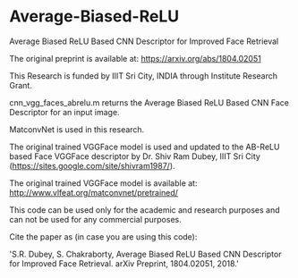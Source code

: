 # Average-Biased-ReLU
Average Biased ReLU Based CNN Descriptor for Improved Face Retrieval

The original preprint is available at: https://arxiv.org/abs/1804.02051

This Research is funded by IIIT Sri City, INDIA through Institute Research Grant.

cnn_vgg_faces_abrelu.m returns the Average Biased ReLU Based CNN Face Descriptor for an input image.

MatconvNet is used in this research.

The original trained VGGFace model is used and updated to the AB-ReLU based Face VGGFace descriptor by Dr. Shiv Ram Dubey, IIIT 
Sri City (https://sites.google.com/site/shivram1987/).

The original trained VGGFace model is available at: http://www.vlfeat.org/matconvnet/pretrained/

This code can be used only for the academic and research purposes and can not be used for any commercial purposes.

Cite the paper as (in case you are using this code):

'S.R. Dubey, S. Chakraborty, Average Biased ReLU Based CNN Descriptor for Improved Face Retrieval. arXiv Preprint, 1804.02051, 2018.'
